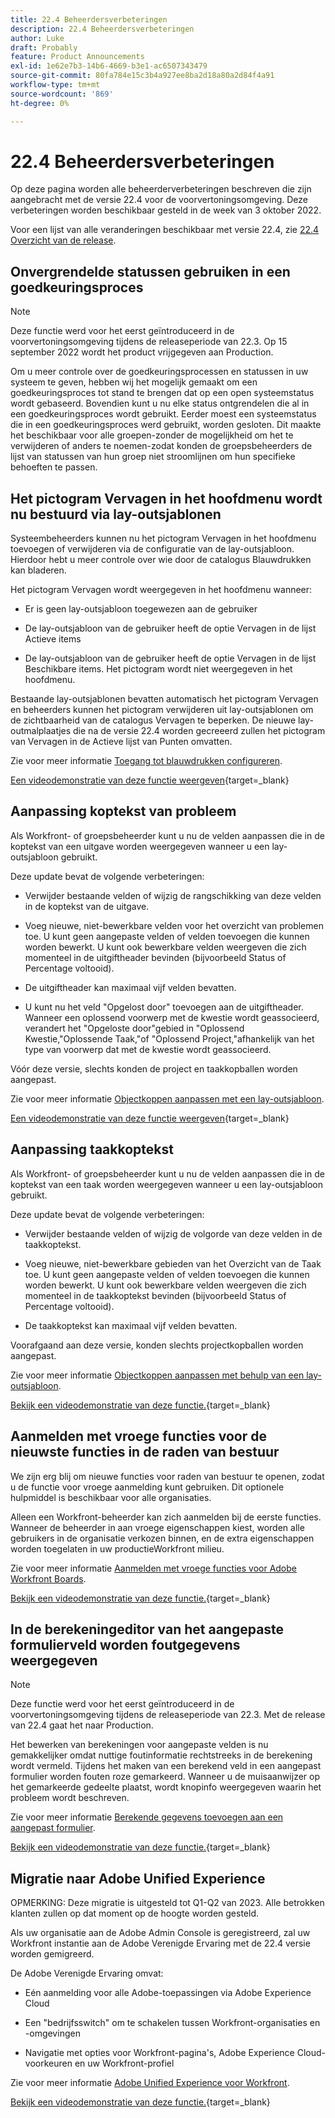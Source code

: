 ```yaml
---
title: 22.4 Beheerdersverbeteringen
description: 22.4 Beheerdersverbeteringen
author: Luke
draft: Probably
feature: Product Announcements
exl-id: 1e62e7b3-14b6-4669-b3e1-ac6507343479
source-git-commit: 80fa784e15c3b4a927ee8ba2d18a80a2d84f4a91
workflow-type: tm+mt
source-wordcount: '869'
ht-degree: 0%

---
```


# 22.4 Beheerdersverbeteringen

Op deze pagina worden alle beheerderverbeteringen beschreven die zijn aangebracht met de versie 22.4 voor de voorvertoningsomgeving. Deze verbeteringen worden beschikbaar gesteld in de week van 3 oktober 2022.

Voor een lijst van alle veranderingen beschikbaar met versie 22.4, zie [22.4 Overzicht van de release](/help/quicksilver/product-announcements/product-releases/22.4-release-activity/22-4-release-overview.md).

## Onvergrendelde statussen gebruiken in een goedkeuringsproces

>[!NOTE]
>
>Deze functie werd voor het eerst geïntroduceerd in de voorvertoningsomgeving tijdens de releaseperiode van 22.3. Op 15 september 2022 wordt het product vrijgegeven aan Production.

Om u meer controle over de goedkeuringsprocessen en statussen in uw systeem te geven, hebben wij het mogelijk gemaakt om een goedkeuringsproces tot stand te brengen dat op een open systeemstatus wordt gebaseerd. Bovendien kunt u nu elke status ontgrendelen die al in een goedkeuringsproces wordt gebruikt. Eerder moest een systeemstatus die in een goedkeuringsproces werd gebruikt, worden gesloten. Dit maakte het beschikbaar voor alle groepen-zonder de mogelijkheid om het te verwijderen of anders te noemen-zodat konden de groepsbeheerders de lijst van statussen van hun groep niet stroomlijnen om hun specifieke behoeften te passen.

## Het pictogram Vervagen in het hoofdmenu wordt nu bestuurd via lay-outsjablonen

Systeembeheerders kunnen nu het pictogram Vervagen in het hoofdmenu toevoegen of verwijderen via de configuratie van de lay-outsjabloon. Hierdoor hebt u meer controle over wie door de catalogus Blauwdrukken kan bladeren.

Het pictogram Vervagen wordt weergegeven in het hoofdmenu wanneer:

* Er is geen lay-outsjabloon toegewezen aan de gebruiker

* De lay-outsjabloon van de gebruiker heeft de optie Vervagen in de lijst Actieve items

* De lay-outsjabloon van de gebruiker heeft de optie Vervagen in de lijst Beschikbare items. Het pictogram wordt niet weergegeven in het hoofdmenu.

Bestaande lay-outsjablonen bevatten automatisch het pictogram Vervagen en beheerders kunnen het pictogram verwijderen uit lay-outsjablonen om de zichtbaarheid van de catalogus Vervagen te beperken. De nieuwe lay-outmalplaatjes die na de versie 22.4 worden gecreeerd zullen het pictogram van Vervagen in de Actieve lijst van Punten omvatten.

Zie voor meer informatie [Toegang tot blauwdrukken configureren](/help/quicksilver/administration-and-setup/blueprints/configure-access-to-blueprints.md).

[Een videodemonstratie van deze functie weergeven](https://video.tv.adobe.com/v/3412382/){target=_blank}

## Aanpassing koptekst van probleem

Als Workfront- of groepsbeheerder kunt u nu de velden aanpassen die in de koptekst van een uitgave worden weergegeven wanneer u een lay-outsjabloon gebruikt.

Deze update bevat de volgende verbeteringen:

* Verwijder bestaande velden of wijzig de rangschikking van deze velden in de koptekst van de uitgave.

* Voeg nieuwe, niet-bewerkbare velden voor het overzicht van problemen toe. U kunt geen aangepaste velden of velden toevoegen die kunnen worden bewerkt. U kunt ook bewerkbare velden weergeven die zich momenteel in de uitgiftheader bevinden (bijvoorbeeld Status of Percentage voltooid).

* De uitgiftheader kan maximaal vijf velden bevatten.

* U kunt nu het veld &quot;Opgelost door&quot; toevoegen aan de uitgiftheader. Wanneer een oplossend voorwerp met de kwestie wordt geassocieerd, verandert het &quot;Opgeloste door&quot;gebied in &quot;Oplossend Kwestie,&quot;Oplossende Taak,&quot;of &quot;Oplossend Project,&quot;afhankelijk van het type van voorwerp dat met de kwestie wordt geassocieerd.

Vóór deze versie, slechts konden de project en taakkopballen worden aangepast.



Zie voor meer informatie [Objectkoppen aanpassen met een lay-outsjabloon](/help/quicksilver/administration-and-setup/customize-workfront/use-layout-templates/customize-object-headers.md).

[Een videodemonstratie van deze functie weergeven](https://video.tv.adobe.com/v/3412383/){target=_blank}

## Aanpassing taakkoptekst

Als Workfront- of groepsbeheerder kunt u nu de velden aanpassen die in de koptekst van een taak worden weergegeven wanneer u een lay-outsjabloon gebruikt.

Deze update bevat de volgende verbeteringen:

* Verwijder bestaande velden of wijzig de volgorde van deze velden in de taakkoptekst.

* Voeg nieuwe, niet-bewerkbare gebieden van het Overzicht van de Taak toe. U kunt geen aangepaste velden of velden toevoegen die kunnen worden bewerkt. U kunt ook bewerkbare velden weergeven die zich momenteel in de taakkoptekst bevinden (bijvoorbeeld Status of Percentage voltooid).

* De taakkoptekst kan maximaal vijf velden bevatten.

Voorafgaand aan deze versie, konden slechts projectkopballen worden aangepast.

Zie voor meer informatie [Objectkoppen aanpassen met behulp van een lay-outsjabloon](/help/quicksilver/administration-and-setup/customize-workfront/use-layout-templates/customize-object-headers.md).

[Bekijk een videodemonstratie van deze functie.](https://video.tv.adobe.com/v/3412384/){target=_blank}

## Aanmelden met vroege functies voor de nieuwste functies in de raden van bestuur

We zijn erg blij om nieuwe functies voor raden van bestuur te openen, zodat u de functie voor vroege aanmelding kunt gebruiken. Dit optionele hulpmiddel is beschikbaar voor alle organisaties.

Alleen een Workfront-beheerder kan zich aanmelden bij de eerste functies. Wanneer de beheerder in aan vroege eigenschappen kiest, worden alle gebruikers in de organisatie verkozen binnen, en de extra eigenschappen worden toegelaten in uw productieWorkfront milieu.

Zie voor meer informatie [Aanmelden met vroege functies voor Adobe Workfront Boards](/help/quicksilver/agile/get-started-with-boards/boards-early-feature-opt-in.md).

[Bekijk een videodemonstratie van deze functie.](https://video.tv.adobe.com/v/3412386/){target=_blank}

## In de berekeningeditor van het aangepaste formulierveld worden foutgegevens weergegeven

>[!NOTE]
>
>Deze functie werd voor het eerst geïntroduceerd in de voorvertoningsomgeving tijdens de releaseperiode van 22.3. Met de release van 22.4 gaat het naar Production.

Het bewerken van berekeningen voor aangepaste velden is nu gemakkelijker omdat nuttige foutinformatie rechtstreeks in de berekening wordt vermeld. Tijdens het maken van een berekend veld in een aangepast formulier worden fouten roze gemarkeerd. Wanneer u de muisaanwijzer op het gemarkeerde gedeelte plaatst, wordt knopinfo weergegeven waarin het probleem wordt beschreven.

Zie voor meer informatie [Berekende gegevens toevoegen aan een aangepast formulier](/help/quicksilver/administration-and-setup/customize-workfront/create-manage-custom-forms/add-calculated-data-to-custom-form.md).

[Bekijk een videodemonstratie van deze functie.](https://video.tv.adobe.com/v/3412387/){target=_blank}

## Migratie naar Adobe Unified Experience

OPMERKING: Deze migratie is uitgesteld tot Q1-Q2 van 2023. Alle betrokken klanten zullen op dat moment op de hoogte worden gesteld.

Als uw organisatie aan de Adobe Admin Console is geregistreerd, zal uw Workfront instantie aan de Adobe Verenigde Ervaring met de 22.4 versie worden gemigreerd.

De Adobe Verenigde Ervaring omvat:

* Eén aanmelding voor alle Adobe-toepassingen via Adobe Experience Cloud

* Een &quot;bedrijfsswitch&quot; om te schakelen tussen Workfront-organisaties en -omgevingen

* Navigatie met opties voor Workfront-pagina&#39;s, Adobe Experience Cloud-voorkeuren en uw Workfront-profiel

Zie voor meer informatie [Adobe Unified Experience voor Workfront](/help/quicksilver/workfront-basics/navigate-workfront/workfront-navigation/adobe-unified-experience.md).

[Bekijk een videodemonstratie van deze functie.](https://video.tv.adobe.com/v/3412388/){target=_blank}
